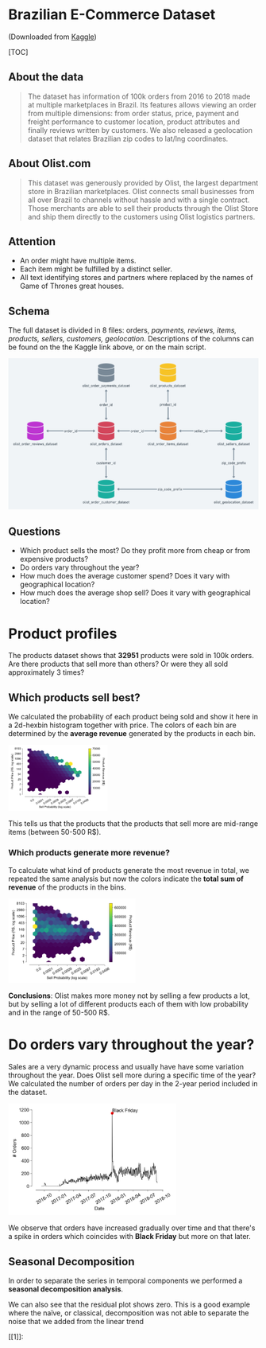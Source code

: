 # Brazilian E-Commerce Dataset
(Downloaded from [Kaggle](https://www.kaggle.com/olistbr/brazilian-ecommerce))

[TOC]

## About the data

> The dataset has information of 100k orders from 2016 to 2018 made at multiple marketplaces in Brazil. Its features allows viewing an order from multiple dimensions: from order status, price, payment and freight performance to customer location, product attributes and finally reviews written by customers. We also released a geolocation dataset that relates Brazilian zip codes to lat/lng coordinates.

## About Olist.com

> This dataset was generously provided by Olist, the largest department store in Brazilian marketplaces. Olist connects small businesses from all over Brazil to channels without hassle and with a single contract. Those merchants are able to sell their products through the Olist Store and ship them directly to the customers using Olist logistics partners.

## Attention

- An order might have multiple items.
- Each item might be fulfilled by a distinct seller.
- All text identifying stores and partners where replaced by the names of Game of Thrones great houses.

## Schema

The full dataset is divided in 8 files: orders, *payments, reviews, items, products, sellers, customers, geolocation*. Descriptions of the columns can be found on the the Kaggle link above, or on the main script.

<img src="figures/ds-schema.png">



## Questions

- Which product sells the most? Do they profit more from cheap or from expensive products?
- Do orders vary throughout the year?
- How much does the average customer spend? Does it vary with geographical location? 
- How much does the average shop sell? Does it vary with geographical location?



# Product profiles

The products dataset shows that **32951** products were sold in 100k orders. Are there products that sell more than others? Or were they all sold approximately 3 times?

## Which products sell best?

We calculated the probability of each product being sold and show it here in a 2d-hexbin histogram together with price. The colors of each bin are determined by the **average revenue** generated by the products in each bin.

<img src="figures\product_probability_mean.png" alt="product_probability" width="200"/>

This tells us that the products that the products that sell more are mid-range items (between 50-500 R$).

### Which products generate more revenue?

To calculate what kind of products generate the most revenue in total, we repeated the same analysis but now the colors indicate the **total sum of revenue** of the products in the bins.

<img src="figures\product_probability_sum.png" alt="product_probability" style="zoom: 25%;" />

**Conclusions**: Olist makes more money not by selling a few products a lot, but by selling a lot of different products each of them with low probability and in the range of 50-500 R$.



# Do orders vary throughout the year?

Sales are a very dynamic process and usually have have some variation throughout the year.  Does Olist sell more during a specific time of the year? We calculated the number of orders per day in the 2-year period included in the dataset.

<img src="figures\orders_timeseries.png" alt="orders_timeseries" style="zoom: 33%;" />

We observe that orders have increased gradually over time and that there's a spike in orders which coincides with **Black Friday** but more on that later. 

## Seasonal Decomposition

In order to separate the series in temporal components we performed a **seasonal decomposition analysis**. 



We can also see that the residual plot shows zero. This is a good example where the naïve, or classical, decomposition was not able to separate the noise that we added from the linear trend 

[[1\]]: 



[1]: https://machinelearningmastery.com/decompose-time-series-data-trend-seasonality/	"How to decompose a time series"



